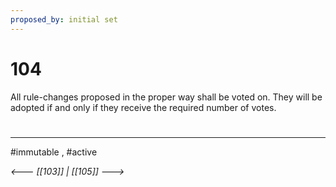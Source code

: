 ```yaml
---
proposed_by: initial set
---
```

# 104
All rule-changes proposed in the proper way shall be voted on. They will be adopted if and only if they receive the required number of votes.

#
---
#immutable , #active

*<--- [[103]] | [[105]] --->*